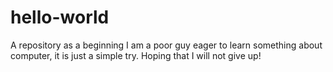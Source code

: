 # hello-world
A repository as a beginning
I am a poor guy eager to learn something about computer, it is just a simple try.
Hoping that I will not give up!

